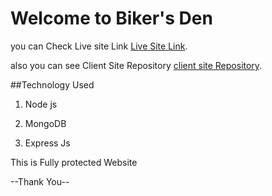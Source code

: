 # Welcome to Biker's Den

you can Check Live site Link [Live Site Link](https://biker-s-den.web.app/).

also you can see Client Site Repository [client site Repository](https://github.com/programming-hero-web-course-4/niche-website-client-side-Amubasshir).

##Technology Used

1. Node js

2. MongoDB

3. Express Js

This is Fully protected Website

--Thank You--
